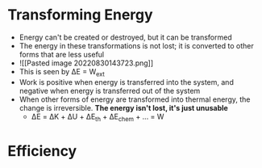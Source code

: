 # Transforming Energy
- Energy can't be created or destroyed, but it can be transformed
- The energy in these transformations is not lost; it is converted to other forms that are less useful
- ![[Pasted image 20220830143723.png]]
- This is seen by ΔE = W<sub>ext</sub>
- Work is positive when energy is transferred into the system, and negative when energy is transferred out of the system
- When other forms of energy are transformed into thermal energy, the change is irreversible. **The energy isn't lost, it's just unusable**
	- ΔE = ΔK + ΔU + ΔE<sub>th</sub> + ΔE<sub>chem</sub> + ... = W

# Efficiency